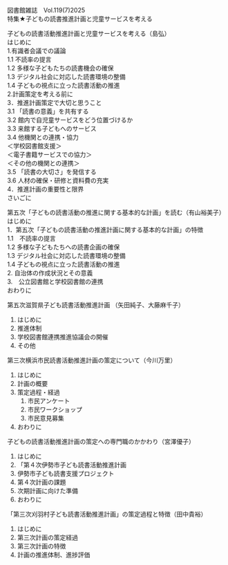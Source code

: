 図書館雑誌　Vol.119(7)2025  
特集★子どもの読書推進計画と児童サービスを考える  

子どもの読書活動推進計画と児童サービスを考える（島弘）  
  はじめに  
  1.有識者会議での議論  
  1.1  不読率の提言  
  1.2  多様な子どもたちの読書機会の確保  
  1.3  デジタル社会に対応した読書環境の整備  
  1.4  子どもの視点に立った読書活動の推進  
  2.計画策定を考える前に  
  3．推進計画策定で大切と思うこと  
  3.1  「読書の意義」を共有する  
  3.2  館内で自児童サービスをどう位置づけるか  
  3.3  来館する子どもへのサービス  
  3.4  他機関との連携・協力  
    ＜学校図書館支援＞  
    ＜電子書籍サービスでの協力＞  
    ＜その他の機関との連携＞  
  3.5  「読書の大切さ」を発信する  
  3.6  人材の確保・研修と資料費の充実  
  4．推進計画の重要性と限界  
  さいごに  

第五次「子どもの読書活動の推進に関する基本的な計画」を読む（有山裕美子）  
  はじめに  
  1．第五次「子どもの読書活動の推進計画に関する基本的な計画」の特徴  
  1.1　不読率の提言  
  1.2  多様な子どもたちへの読書企画の確保  
  1.3  デジタル社会に対応した読書環境の整備  
  1.4  子どもの視点に立った読書活動の推進  
  2.  自治体の作成状況とその意義  
  3.　公立図書館と学校図書館の連携  
  おわりに  

第五次滋賀県子ども読書活動推進計画 （矢田純子、大藤麻千子）
  1.  はじめに
  2.  推進体制
  3.  学校図書館連携推進協議会の開催
  4.  その他

第三次横浜市民読書活動推進計画の策定について（今川万里）
  1. はじめに
  2. 計画の概要
  3. 策定過程・経過
     1. 市民アンケート
     2. 市民ワークショップ
     3. 市民意見募集
  4. おわりに

子どもの読書活動推進計画の策定への専門職のかかわり（宮澤優子）  
 1. はじめに
 2. 「第４次伊勢市子ども読書活動推進計画
 3. 伊勢市子ども読書支援プロジェクト
 4. 第４次計画の課題
 5. 次期計画に向けた準備
 6. おわりに

「第三次刈羽村子ども読書活動推進計画」の策定過程と特徴（田中貴裕）
1. はじめに
2. 第三次計画の策定経過
3. 第三次計画の特徴
4. 計画の推進体制、進捗評価





  
  

